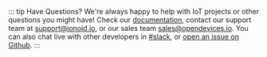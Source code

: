 ::: tip Have Questions?
We're always happy to help with IoT projects or other questions you might have!
Check our [documentation](https://docs.ionoid.io/), contact our
support team at <support@ionoid.io>, or our sales team <sales@opendevices.io>.
You can also chat live with other developers in [#slack](https://ionoidcommunity.slack.com/join/shared_invite/enQtODAzODgwOTIyMDY4LWExNWVmMDJhMDE2YWYyMjE3N2FlOGNlZjM4NDlmYmM5MmNhYWY1ZTZmOWMwYTYxYTMxNTQzODYzYmRmODMzOWI), or [open an issue on Github](https://github.com/ionoid/docs.ionoid.io/issues).
:::
